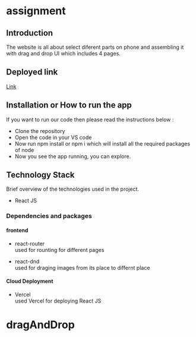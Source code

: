 ﻿# assignment

## Introduction
  The website is all about select diferent parts on phone and assembling it with drag and drop UI which includes 4 pages.

## Deployed link
[Link]()

## Installation or How to run the app
If you want to run our code then please read the instructions below :
- Clone the repository []()
- Open the code in your VS code
- Now run npm install or npm i which will install all the required packages of node
- Now you see the app running, you can explore.
  
## Technology Stack
Brief overview of the technologies used in the project.

- React JS
 
 ### Dependencies and packages
#### frontend
- react-router <br/>
  used for rounting for different pages

- react-dnd <br/>
  used for draging images from its place to differnt place


#### Cloud Deployment

- Vercel <br/>
used Vercel for deploying React JS

# dragAndDrop
